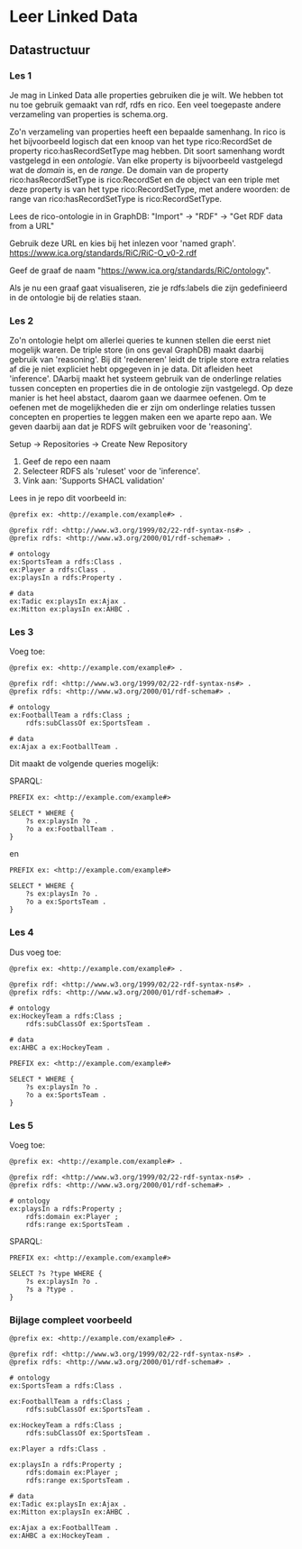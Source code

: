 # Leer Linked Data

## Datastructuur

### Les 1
Je mag in Linked Data alle properties gebruiken die je wilt. We hebben tot nu toe gebruik gemaakt van rdf, rdfs en rico. Een veel toegepaste andere verzameling van properties is schema.org.

Zo'n verzameling van properties heeft een bepaalde samenhang. In rico is het bijvoorbeeld logisch dat een knoop van het type rico:RecordSet de property rico:hasRecordSetType mag hebben. Dit soort samenhang wordt vastgelegd in een _ontologie_. Van elke property is bijvoorbeeld vastgelegd wat de _domain_ is, en de _range_. De domain van de property rico:hasRecordSetType is rico:RecordSet en de object van een triple met deze property is van het type rico:RecordSetType, met andere woorden: de range van rico:hasRecordSetType is rico:RecordSetType.

Lees de rico-ontologie in in GraphDB:
"Import" -> "RDF" -> "Get RDF data from a URL"

Gebruik deze URL en kies bij het inlezen voor 'named graph'.
https://www.ica.org/standards/RiC/RiC-O_v0-2.rdf 

Geef de graaf de naam "https://www.ica.org/standards/RiC/ontology".

Als je nu een graaf gaat visualiseren, zie je rdfs:labels die zijn gedefinieerd in de ontologie bij de relaties staan.

### Les 2
Zo'n ontologie helpt om allerlei queries te kunnen stellen die eerst niet mogelijk waren. De triple store (in ons geval GraphDB) maakt daarbij gebruik van 'reasoning'. Bij dit 'redeneren' leidt de triple store extra relaties af die je niet expliciet hebt opgegeven in je data. Dit afleiden heet 'inference'. DAarbij maakt het systeem gebruik van de onderlinge relaties tussen concepten en properties die in de ontologie zijn vastgelegd. Op deze manier is het heel abstact, daarom gaan we daarmee oefenen. Om te oefenen met de mogelijkheden die er zijn om onderlinge relaties tussen concepten en properties te leggen maken een we aparte repo aan. We geven daarbij aan dat je RDFS wilt gebruiken voor de 'reasoning'.

Setup -> Repositories -> Create New Repository

1. Geef de repo een naam
2. Selecteer RDFS als 'ruleset' voor de 'inference'.
3. Vink aan: 'Supports SHACL validation'

Lees in je repo dit voorbeeld in:

```
@prefix ex: <http://example.com/example#> .

@prefix rdf: <http://www.w3.org/1999/02/22-rdf-syntax-ns#> .
@prefix rdfs: <http://www.w3.org/2000/01/rdf-schema#> .

# ontology
ex:SportsTeam a rdfs:Class .
ex:Player a rdfs:Class .
ex:playsIn a rdfs:Property .

# data
ex:Tadic ex:playsIn ex:Ajax .
ex:Mitton ex:playsIn ex:AHBC .
```

### Les 3

Voeg toe:
```
@prefix ex: <http://example.com/example#> .

@prefix rdf: <http://www.w3.org/1999/02/22-rdf-syntax-ns#> .
@prefix rdfs: <http://www.w3.org/2000/01/rdf-schema#> .

# ontology
ex:FootballTeam a rdfs:Class ;
    rdfs:subClassOf ex:SportsTeam .

# data
ex:Ajax a ex:FootballTeam .
```

Dit maakt de volgende queries mogelijk:

SPARQL:
```
PREFIX ex: <http://example.com/example#> 

SELECT * WHERE {
    ?s ex:playsIn ?o .
    ?o a ex:FootballTeam .
}
```
en
```
PREFIX ex: <http://example.com/example#> 

SELECT * WHERE {
    ?s ex:playsIn ?o .
    ?o a ex:SportsTeam .
}
```

### Les 4
Dus voeg toe:

```
@prefix ex: <http://example.com/example#> .

@prefix rdf: <http://www.w3.org/1999/02/22-rdf-syntax-ns#> .
@prefix rdfs: <http://www.w3.org/2000/01/rdf-schema#> .

# ontology
ex:HockeyTeam a rdfs:Class ;
    rdfs:subClassOf ex:SportsTeam .

# data
ex:AHBC a ex:HockeyTeam .
```

```
PREFIX ex: <http://example.com/example#> 

SELECT * WHERE {
    ?s ex:playsIn ?o .
    ?o a ex:SportsTeam .
}
```

### Les 5
Voeg toe:
```
@prefix ex: <http://example.com/example#> .

@prefix rdf: <http://www.w3.org/1999/02/22-rdf-syntax-ns#> .
@prefix rdfs: <http://www.w3.org/2000/01/rdf-schema#> .

# ontology
ex:playsIn a rdfs:Property ;
    rdfs:domain ex:Player ;
    rdfs:range ex:SportsTeam .

```

SPARQL:
```
PREFIX ex: <http://example.com/example#> 

SELECT ?s ?type WHERE {
    ?s ex:playsIn ?o .
    ?s a ?type .
}
```

### Bijlage compleet voorbeeld

```
@prefix ex: <http://example.com/example#> .

@prefix rdf: <http://www.w3.org/1999/02/22-rdf-syntax-ns#> .
@prefix rdfs: <http://www.w3.org/2000/01/rdf-schema#> .

# ontology
ex:SportsTeam a rdfs:Class .

ex:FootballTeam a rdfs:Class ;
    rdfs:subClassOf ex:SportsTeam .

ex:HockeyTeam a rdfs:Class ;
    rdfs:subClassOf ex:SportsTeam .

ex:Player a rdfs:Class .

ex:playsIn a rdfs:Property ;
    rdfs:domain ex:Player ;
    rdfs:range ex:SportsTeam .

# data
ex:Tadic ex:playsIn ex:Ajax .
ex:Mitton ex:playsIn ex:AHBC .

ex:Ajax a ex:FootballTeam .
ex:AHBC a ex:HockeyTeam .
```

